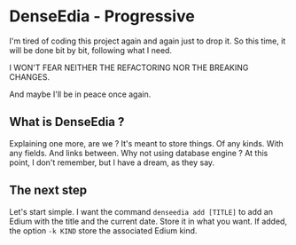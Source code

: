 # DenseEdia - Progressive

I'm tired of coding this project again and again just to drop it. So this time,
it will be done bit by bit, following what I need.

I WON'T FEAR NEITHER THE REFACTORING NOR THE BREAKING CHANGES.

And maybe I'll be in peace once again.

## What is DenseEdia ?

Explaining one more, are we ? It's meant to store things. Of any kinds. With any
fields. And links between. Why not using database engine ? At this point, I
don't remember, but I have a dream, as they say.

## The next step

Let's start simple. I want the command `denseedia add [TITLE]` to add an Edium
with the title and the current date. Store it in what you want. If added, the
option `-k KIND` store the associated Edium kind.
